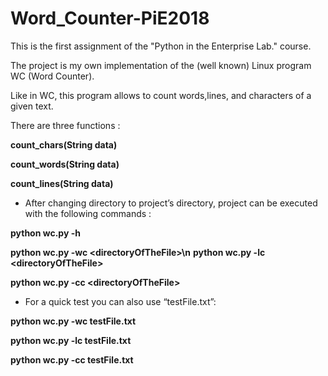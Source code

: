 # Word_Counter-PiE2018

This is the first assignment of the "Python in the Enterprise Lab." course.

The project is my own implementation of the (well known) Linux program WC (Word Counter).

Like in WC, this program allows to count words,lines, and characters of a given text.

There are three functions :

**count_chars(String data)**

**count_words(String data)**

**count_lines(String data)**


- After changing directory to project’s directory, project can be executed with the following commands : 

**python wc.py -h**

**python wc.py -wc \<directoryOfTheFile\>\n**
**python wc.py -lc \<directoryOfTheFile\>**

**python wc.py -cc \<directoryOfTheFile\>**

- For a quick test you can also use “testFile.txt”:

**python wc.py -wc testFile.txt**

**python wc.py -lc testFile.txt**

**python wc.py -cc testFile.txt**
